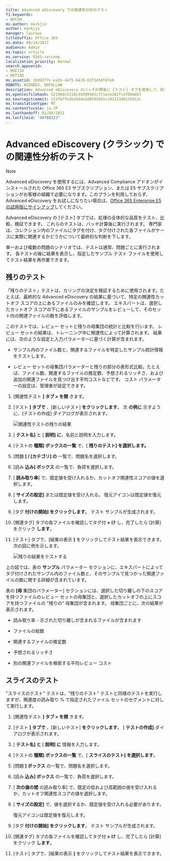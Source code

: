 ```yaml
---
title: Advanced eDiscovery での関連性分析のテスト
f1.keywords:
- NOCSH
ms.author: markjjo
author: markjjo
manager: laurawi
titleSuffix: Office 365
ms.date: 09/14/2017
audience: Admin
ms.topic: article
ms.service: O365-seccomp
localization_priority: Normal
search.appverid:
- MOE150
- MET150
ms.assetid: 1b092f7c-ea55-44f5-b419-63f3458fd7e0
ROBOTS: NOINDEX, NOFOLLOW
description: Advanced eDiscovery のバッチ計算後に [テスト] タブを使用して、処理の全体的な品質をテスト、比較、検証する方法について説明します。
ms.openlocfilehash: 52198dc5218c49598403c3f1ece201fc4f00dd47
ms.sourcegitcommit: 222fb7fe2b26dde3d8591b61cc02113d6135012c
ms.translationtype: MT
ms.contentlocale: ja-JP
ms.lasthandoff: 01/06/2021
ms.locfileid: "49760323"
---
```

# <a name="test-relevance-analysis-in-advanced-ediscovery-classic"></a>Advanced eDiscovery (クラシック) での関連性分析のテスト

> [!NOTE]
> Advanced eDiscovery を使用するには、Advanced Compliance アドオンがインストールされた Office 365 E3 サブスクリプション、または E5 サブスクリプションがお客様の組織で必要になります。このプランを利用しておらず、Advanced eDiscovery をお試しになりたい場合は、[Office 365 Enterprise E5 の試用版にサインアップ](https://go.microsoft.com/fwlink/p/?LinkID=698279)してください。 
  
Advanced eDiscovery の [テスト] タブでは、処理の全体的な品質をテスト、比較、検証できます。 これらのテストは、バッチ計算後に実行されます。 専門家は、コレクション内のファイルにタグを付け、タグ付けされた各ファイルがケースに実際に関連するかどうかについて最終的な判断を下します。 
  
単一および複数の問題のシナリオでは、テストは通常、問題ごとに実行されます。 各テストの後に結果を表示し、指定したサンプル テスト ファイルを使用してテスト結果を再作業できます。
  
## <a name="testing-the-rest"></a>残りのテスト

「残りのテスト」テストは、カリングの決定を検証するために使用されます。たとえば、最終的な Advanced eDiscovery の結果に基づいて、特定の関連性カットオフ スコアの上にあるファイルのみを確認します。 エキスパートは、選択したカットオフ スコアの下にあるファイルのサンプルをレビューして、そのセット内の関連ファイルの数を評価します。
  
このテストでは、レビュー セットと残りの母集団の統計と比較を行います。 レビュー セットの結果は、トレーニング中に関連性によって計算されます。 結果には、次のような設定と入力パラメーターに基づく計算が含まれます。
  
- サンプル内のファイル数と、関連するファイルを特定したサンプル統計情報をテストします。 
    
- レビュー セットの母集団パラメーターと残りの部分の表形式比較。たとえば、ファイル数、関連するファイルの推定数、予想されるリッチさ、および追加の関連ファイルを見つけ出す平均コストなどです。 コスト パラメーターの設定は、管理者が設定できます。
    
1. [関連性テスト **] タブ \> を開** きます。 
    
2. [テスト **] タブで** 、[新しいテスト] **をクリックします**。 次 **の例に** 示すように、[テストの作成] ダイアログが表示されます。 
    
    ![関連性テストの残りの結果](../media/46e6898a-f929-4fd0-88d9-6f91d04b6ce2.png)
  
3. [ **テスト名]** と [ **説明] に**、名前と説明を入力します。
    
4. [テストの **種類] ボックスの一覧** で、[ **残りのテスト] を選択します。**
    
5. [問題 **] / [カテゴリ] の** 一覧で、問題名を選択します。 
    
6. [読み **込み] ボックス** の一覧で、負荷を選択します。 
    
7. [ **読み取り率**] で、既定値を受け入れるか、カットオフ関連性スコアの値を選択します。 
    
8. [ **サイズの設定]** または既定値を受け入れる。 復元アイコンは既定値を復元します。
    
9. [タグ **付けの開始] をクリックします**。 テスト サンプルが生成されます。
    
10. [関連タグ] タブの各ファイルを確認してタグ付 **\> け** し、完了したら [計算] をクリック **します**。
    
11. [テスト] タブで、[結果の表示 **]** をクリックしてテスト結果を表示できます。 次の図に例を示します。 
    
    ![残りの結果をテストする](../media/b95744a9-047d-4c29-992d-04fa7e58e58a.png)
  
上の図では、表の **サンプル** パラメーター セクションに、エキスパートによってタグ付けされたサンプル内のファイル数と、そのサンプルで見つかった関連ファイルの数に関する詳細が含まれています。 
  
表の **[母** 集団のパラメーター] セクションには、選択した切り離しの下のスコアを持つファイルのレビュー セットの母集団と、選択したカットオフの上にスコアを持つファイルの "残りの" 母集団が含まれます。 母集団ごとに、次の結果が表示されます。 
  
- 読み取り率 - 示された切り離しが含まれるファイルが含まれます
    
- ファイルの総数 
    
- 関連するファイルの推定数 
    
- 予想されるリッチさ 
    
- 別の関連ファイルを検索する平均レビュー コスト
    
## <a name="testing-the-slice"></a>スライスのテスト

"スライスのテスト" テストは、"残りのテスト" テストと同様のテストを実行しますが、関連度の読み取り % で指定されたファイル セットのセグメントに対して実行します。
  
1. [関連性テスト **] タブ \> を開** きます。 
    
2. [テスト **] タブで** 、[新しいテスト] **をクリックします**。 [ **テストの作成]** ダイアログが表示されます。 
    
3. [ **テスト名] と** [ **説明] に** 情報を入力します。
    
4. [テストの **種類] ボックスの一覧** で、[ **スライスのテスト] を選択します**。
    
5. [問題 **] ボックス** の一覧で、問題名を選択します。 
    
6. [読み **込み] ボックス** の一覧で、負荷を選択します。 
    
7. [ **次の値の間** の読み取り率] で、既定の低および高範囲の値を受け入れるか、カットオフ関連性スコアの値を選択します。 
    
8. [ **サイズの設定]** で、値を選択するか、既定値を受け入れる必要があります。
    
    復元アイコンは既定値を復元します。
    
9. [タグ **付けの開始] をクリックします**。 テスト サンプルが生成されます。
    
10. [関連タグ] タブの各ファイルを確認してタグ付 **\> け** し、完了したら [計算] をクリック **します**。 
    
11. [テスト] タブで、[結果の表示 **]** をクリックしてテスト結果を表示できます。 

